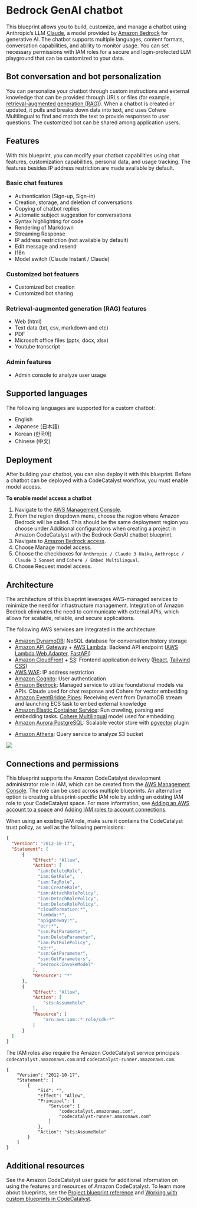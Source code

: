 # Bedrock GenAI chatbot
This blueprint allows you to build, customize, and manage a chatbot using Anthropic’s LLM [Claude](https://www.anthropic.com/), a model provided by [Amazon Bedrock](https://aws.amazon.com/bedrock/) for generative AI. The chatbot supports multiple languages, content formats, conversation capabilities, and ability to monitor usage. You can set necessary permissions with IAM roles for a secure and login-protected LLM playground that can be customized to your data.

## Bot conversation and bot personalization
You can personalize your chatbot through custom instructions and external knowledge that can be provided through URLs or files (for example, [retrieval-augmented generation (RAG)](https://github.com/aws-samples/bedrock-claude-chat/blob/main/docs/RAG.md)). When a chatbot is created or updated, it pulls and breaks down data into text, and uses Cohere Multilingual to find and match the text to provide responses to user questions. The customized bot can be shared among application users.

## Features
With this blueprint, you can modify your chatbot capabilities using chat features, customization capabilities, personal data, and usage tracking. The features besides IP address restriction are made available by default.

### Basic chat features
* Authentication (Sign-up, Sign-in)
* Creation, storage, and deletion of conversations
* Copying of chatbot replies
* Automatic subject suggestion for conversations
* Syntax highlighting for code
* Rendering of Markdown
* Streaming Response
* IP address restriction (not available by default)
* Edit message and resend
* I18n
* Model switch (Claude Instant / Claude)

### Customized bot featuers
* Customized bot creation
* Customized bot sharing

### Retrieval-augmented generation (RAG) features
* Web (html)
* Text data (txt, csv, markdown and etc)
* PDF
* Microsoft office files (pptx, docx, xlsx)
* Youtube transcript

### Admin features
* Admin console to analyze user usage

## Supported languages
The following languages are supported for a custom chatbot:
* English
* Japanese (日本語)
* Korean (한국어)
* Chinese (中文)

## Deployment
After building your chatbot, you can also deploy it with this blueprint. Before a chatbot can be deployed with a CodeCatalyst workflow, you must enable model access.

**To enable model access a chatbot**
1. Navigate to the [AWS Management Console](https://console.aws.amazon.com/).
2. From the region dropdown menu, choose the region where Amazon Bedrock will be called. This should be the same deployment region you choose under Additional configurations when creating a project in Amazon CodeCatalyst with the Bedrock GenAI chatbot blueprint.
3. Navigate to [Amazon Bedrock access](https://us-east-1.console.aws.amazon.com/bedrock/home?region=us-east-1#/modelaccess).
4. Choose Manage model access.
5. Choose the checkboxes for `Anthropic / Claude 3 Haiku`, `Anthropic / Claude 3 Sonnet` and `Cohere / Embed Multilingual`.
6. Choose Request model access.

## Architecture
The architecture of this blueprint leverages AWS-managed services to minimize the need for infrastructure management. Integration of Amazon Bedrock eliminates the need to communicate with external APIs, which allows for scalable, reliable, and secure applications.

The following AWS services are integrated in the architecture:
* [Amazon DynamoDB](https://aws.amazon.com/dynamodb/): NoSQL database for conversation history storage
* [Amazon API Gateway](https://aws.amazon.com/api-gateway/) + [AWS Lambda](https://aws.amazon.com/lambda/): Backend API endpoint ([AWS Lambda Web Adapter](https://github.com/awslabs/aws-lambda-web-adapter), [FastAPI](https://fastapi.tiangolo.com/))
* [Amazon CloudFront](https://aws.amazon.com/cloudfront/) + [S3](https://aws.amazon.com/s3/): Frontend application delivery ([React](https://tailwindcss.com/), [Tailwind CSS](https://tailwindcss.com/))
* [AWS WAF](https://aws.amazon.com/waf/): IP address restriction
* [Amazon Cognito](https://aws.amazon.com/cognito/): User authentication
* [Amazon Bedrock](https://aws.amazon.com/bedrock/): Managed service to utilize foundational models via APIs. Claude used for chat response and Cohere for vector embedding
* [Amazon EventBridge Pipes](https://aws.amazon.com/eventbridge/pipes/): Receiving event from DynamoDB stream and launching ECS task to embed external knowledge
* [Amazon Elastic Container Service](https://aws.amazon.com/ecs/): Run crawling, parsing and embedding tasks. [Cohere Multilingual](https://txt.cohere.com/multilingual/) model used for embedding
* [Amazon Aurora PostgreSQL](https://aws.amazon.com/rds/aurora/): Scalable vector store with [pgvector](https://github.com/pgvector/pgvector) plugin
- [Amazon Athena](https://aws.amazon.com/athena/): Query service to analyze S3 bucket

![](https://d107sfil7rheid.cloudfront.net/chatbot/arch_202404.png)

## Connections and permissions
This blueprint supports the Amazon CodeCatalyst development administrator role in IAM, which can be created from the [AWS Management Console](https://console.aws.amazon.com/). The role can be used across multiple blueprints. An alternative option is creating a blueprint-specific IAM role by adding an existing IAM role to your CodeCatalyst space. For more information, see [Adding an AWS account to a space](https://docs.aws.amazon.com//codecatalyst/latest/userguide/ipa-connect-account-create.html) and [Adding IAM roles to account connections](https://docs.aws.amazon.com//codecatalyst/latest/userguide/ipa-connect-account-addroles.html).

When using an existing IAM role, make sure it contains the CodeCatalyst trust policy, as well as the following permissions:
```json
{
  "Version": "2012-10-17",
  "Statement": [
      {
          "Effect": "Allow",
          "Action": [
            "iam:DeleteRole",
            "iam:GetRole",
            "iam:TagRole",
            "iam:CreateRole",
            "iam:AttachRolePolicy",
            "iam:DetachRolePolicy",
            "iam:DeleteRolePolicy",
            "cloudformation:*",
            "lambda:*",
            "apigateway:*",
            "ecr:*",
            "ssm:PutParameter",
            "ssm:DeleteParameter",
            "iam:PutRolePolicy",
            "s3:*",
            "ssm:GetParameter",
            "ssm:GetParameters",
            "bedrock:InvokeModel"
          ],
          "Resource": "*"
      },
      {
          "Effect": "Allow",
          "Action": [
              "sts:AssumeRole"
          ],
          "Resource": [
              "arn:aws:iam::*:role/cdk-*"
          ]
      }
  ]
}
```
The IAM roles also require the Amazon CodeCatalyst service principals `codecatalyst.amazonaws.com` and `codecatalyst-runner.amazonaws.com`.
```
{
    "Version": "2012-10-17",
    "Statement": [
        {
            "Sid": "",
            "Effect": "Allow",
            "Principal": {
                "Service": [
                    "codecatalyst.amazonaws.com",
                    "codecatalyst-runner.amazonaws.com"
                ]
            },
            "Action": "sts:AssumeRole"
        }
    ]
}
```

## Additional resources
See the Amazon CodeCatalyst user guide for additional information on using the features and resources of Amazon CodeCatalyst. To learn more about blueprints, see the [Project blueprint reference](https://docs.aws.amazon.com//codecatalyst/latest/userguide/project-blueprints.html) and [Working with custom blueprints in CodeCatalyst](https://docs.aws.amazon.com//codecatalyst/latest/userguide/custom-blueprints.html).

